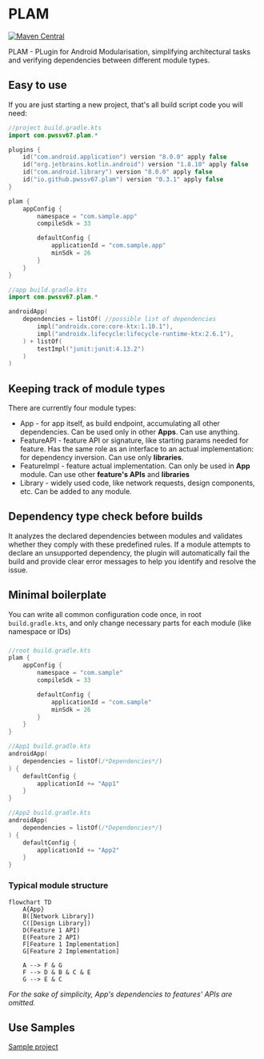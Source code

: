 # PLAM
[![Maven Central](https://img.shields.io/maven-metadata/v/https/plugins.gradle.org/m2/io/github/pwssv67/plam/io.github.pwssv67.plam.gradle.plugin/maven-metadata.xml.svg?colorB=ff6b00&label=Gradle%20Plugin%20Portal)](https://plugins.gradle.org/plugin/io.github.pwssv67.plam)

PLAM - PLugin for Android Modularisation, simplifying architectural tasks and verifying dependencies between different module types.

## Easy to use

If you are just starting a new project, that's all build script code you will need:
```kotlin
//project build.gradle.kts
import com.pwssv67.plam.*

plugins {
    id("com.android.application") version "8.0.0" apply false
    id("org.jetbrains.kotlin.android") version "1.8.10" apply false
    id("com.android.library") version "8.0.0" apply false
    id("io.github.pwssv67.plam") version "0.3.1" apply false
}

plam {
    appConfig {
        namespace = "com.sample.app"
        compileSdk = 33

        defaultConfig {
            applicationId = "com.sample.app"
            minSdk = 26
        }
    }
}

//app build.gradle.kts
import com.pwssv67.plam.*

androidApp(
    dependencies = listOf( //possible list of dependencies
        impl("androidx.core:core-ktx:1.10.1"),
        impl("androidx.lifecycle:lifecycle-runtime-ktx:2.6.1"),
    ) + listOf(
        testImpl("junit:junit:4.13.2")
    )
)
```

## Keeping track of module types
There are currently four module types:
* App - for app itself, as build endpoint, accumulating all other dependencies. Can be used only in other **Apps**. Can use anything.
* FeatureAPI - feature API or signature, like starting params needed for feature. Has the same role as an interface to an actual implementation: for dependency inversion. Can use only **libraries**.
* FeatureImpl - feature actual implementation. Can only be used in **App** module. Can use other **feature's APIs** and **libraries**
* Library - widely used code, like network requests, design components, etc. Can be added to any module.

## Dependency type check before builds
It analyzes the declared dependencies between modules and validates whether they comply with these predefined rules.
If a module attempts to declare an unsupported dependency, the plugin will automatically fail the build and provide clear error messages to help you identify and resolve the issue.

## Minimal boilerplate
You can write all common configuration code once, in root `build.gradle.kts`, and only change necessary parts for each module (like namespace or IDs)
### 
```kotlin
//root build.gradle.kts
plam {
    appConfig {
        namespace = "com.sample"
        compileSdk = 33

        defaultConfig {
            applicationId = "com.sample"
            minSdk = 26
        }
    }
}

//App1 build.gradle.kts
androidApp(
    dependencies = listOf(/*Dependencies*/)
) {
    defaultConfig {
        applicationId += "App1"
    }
}

//App2 build.gradle.kts
androidApp(
    dependencies = listOf(/*Dependencies*/)
) {
    defaultConfig {
        applicationId += "App2"
    }
}
```

### Typical module structure
```mermaid
flowchart TD
    A{App}
    B([Network Library])
    C([Design Library])
    D(Feature 1 API)
    E(Feature 2 API)
    F[Feature 1 Implementation]
    G[Feature 2 Implementation]

    A --> F & G
    F --> D & B & C & E
    G --> E & C 
```
*For the sake of simplicity, App's dependencies to features' APIs are omitted.*

## Use Samples
[Sample project](https://github.com/pwssv67/PLAM/tree/main/samples/simple%20modular%20project)
